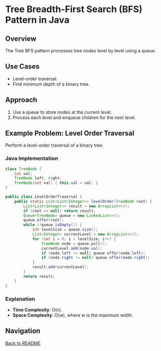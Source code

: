 # Tree Breadth-First Search (BFS) Pattern in Java

## Overview
The Tree BFS pattern processes tree nodes level by level using a queue.

## Use Cases
- Level-order traversal.
- Find minimum depth of a binary tree.

## Approach
1. Use a queue to store nodes at the current level.
2. Process each level and enqueue children for the next level.

## Example Problem: Level Order Traversal
Perform a level-order traversal of a binary tree.

### Java Implementation
```java
class TreeNode {
    int val;
    TreeNode left, right;
    TreeNode(int val) { this.val = val; }
}

public class LevelOrderTraversal {
    public static List<List<Integer>> levelOrder(TreeNode root) {
        List<List<Integer>> result = new ArrayList<>();
        if (root == null) return result;
        Queue<TreeNode> queue = new LinkedList<>();
        queue.offer(root);
        while (!queue.isEmpty()) {
            int levelSize = queue.size();
            List<Integer> currentLevel = new ArrayList<>();
            for (int i = 0; i < levelSize; i++) {
                TreeNode node = queue.poll();
                currentLevel.add(node.val);
                if (node.left != null) queue.offer(node.left);
                if (node.right != null) queue.offer(node.right);
            }
            result.add(currentLevel);
        }
        return result;
    }
}
```

### Explanation
- **Time Complexity**: O(n).
- **Space Complexity**: O(w), where w is the maximum width.

## Navigation
[Back to README](README.md)